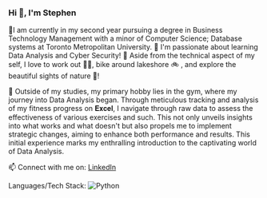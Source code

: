 ### Hi 👋, I'm Stephen

👋I am currently in my second year pursuing a degree in Business Technology Management with a minor of Computer Science; Database systems at Toronto Metropolitan University. 
📒 I'm passionate about learning Data Analysis and Cyber Security!
💬 Aside from the technical aspect of my self, I love to work out 🏋️‍♂️, bike around lakeshore 🚲 , and explore the beautiful sights of nature 🌱!

💪 Outside of my studies, my primary hobby lies in the gym, where my journey into Data Analysis began. Through meticulous tracking and analysis of my fitness progress on 𝐄𝐱𝐜𝐞𝐥, I navigate through raw data to assess the effectiveness of various exercises and such. This not only unveils insights into what works and what doesn't but also propels me to implement strategic changes, aiming to enhance both performance and results. This initial experience marks my enthralling introduction to the captivating world of Data Analysis. 

📫 Connect with me on: [LinkedIn](https://www.linkedin.com/in/stephen-doannguyen/)

 Languages/Tech Stack:
 ![Python](https://camo.githubusercontent.com/e0392c74aabc67ef67ee313508ffdb9644e0bdada12425bffa970c371ce33020/68747470733a2f2f696d672e736869656c64732e696f2f62616467652f507974686f6e2d3937313930313f7374796c653d666f722d7468652d6261646765266c6f676f3d707974686f6e266c6f676f436f6c6f723d7768697465)
